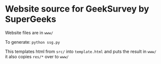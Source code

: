 # Website source for GeekSurvey by SuperGeeks

Website files are in ```www/```

To generate: ```python ssg.py```

This templates html from ```src/``` into ```template.html``` and puts the result in ```www/```
it also copies ```res/*``` over to ```www/```

